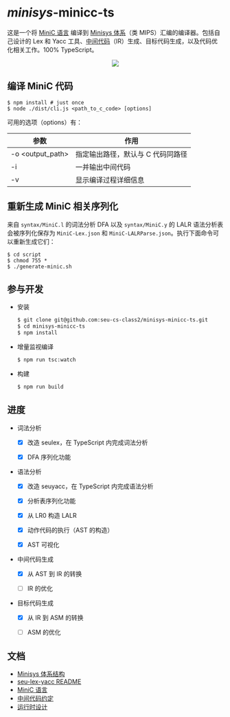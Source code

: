# *minisys*-minicc-ts

这是一个将 [MiniC 语言](https://github.com/seu-cs-class2/minisys-minicc-ts/blob/master/docs/MiniC.md) 编译到 [Minisys 体系](http://www.icourse163.org/course/SEU-1003566002)（类 MIPS）汇编的编译器。包括自己设计的 Lex 和 Yacc 工具、[中间代码](https://github.com/seu-cs-class2/minisys-minicc-ts/blob/master/docs/IR.md)（IR）生成、目标代码生成，以及代码优化相关工作。100% TypeScript。

<p align="center">
  <img src="https://i.loli.net/2020/12/10/luzhMIY7PF65rks.png" />
</p>

## 编译 MiniC 代码

```shell
$ npm install # just once
$ node ./dist/cli.js <path_to_c_code> [options]
```

可用的选项（options）有：

| 参数             | 作用                              |
| ---------------- | --------------------------------- |
| -o <output_path> | 指定输出路径，默认与 C 代码同路径 |
| -i               | 一并输出中间代码                  |
| -v               | 显示编译过程详细信息              |

## 重新生成 MiniC 相关序列化

来自 `syntax/MiniC.l` 的词法分析 DFA 以及 `syntax/MiniC.y` 的 LALR 语法分析表会被序列化保存为 `MiniC-Lex.json` 和 `MiniC-LALRParse.json`。执行下面命令可以重新生成它们：

```shell
$ cd script
$ chmod 755 *
$ ./generate-minic.sh
```

## 参与开发

- 安装

  ```bash
  $ git clone git@github.com:seu-cs-class2/minisys-minicc-ts.git
  $ cd minisys-minicc-ts
  $ npm install
  ```

- 增量监视编译

  ```bash
  $ npm run tsc:watch
  ```

- 构建

  ```bash
  $ npm run build
  ```

## 进度

- 词法分析

  - [x] 改造 seulex，在 TypeScript 内完成词法分析

  - [x] DFA 序列化功能

- 语法分析

  - [x] 改造 seuyacc，在 TypeScript 内完成语法分析

  - [x] 分析表序列化功能

  - [x] 从 LR0 构造 LALR

  - [x] 动作代码的执行（AST 的构造）

  - [x] AST 可视化

- 中间代码生成

  - [x] 从 AST 到 IR 的转换
  
  - [ ] IR 的优化
  
- 目标代码生成

  - [x] 从 IR 到 ASM 的转换
    
  - [ ] ASM 的优化

## 文档

- [Minisys 体系结构](http://www.icourse163.org/course/SEU-1003566002)
- [seu-lex-yacc README](https://github.com/seu-cs-class2/minisys-minicc-ts/blob/master/docs/seu-lex-yacc.md)
- [MiniC 语言](https://github.com/seu-cs-class2/minisys-minicc-ts/blob/master/docs/MiniC.md)
- [中间代码约定](https://github.com/seu-cs-class2/minisys-minicc-ts/blob/master/docs/IR.md)
- [运行时设计](https://github.com/seu-cs-class2/minisys-minicc-ts/blob/master/docs/runtime.md)
